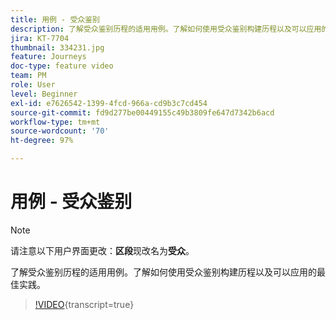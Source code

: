 ```yaml
---
title: 用例 - 受众鉴别
description: 了解受众鉴别历程的适用用例。了解如何使用受众鉴别构建历程以及可以应用的最佳实践。
jira: KT-7704
thumbnail: 334231.jpg
feature: Journeys
doc-type: feature video
team: PM
role: User
level: Beginner
exl-id: e7626542-1399-4fcd-966a-cd9b3c7cd454
source-git-commit: fd9d277be00449155c49b3809fe647d7342b6acd
workflow-type: tm+mt
source-wordcount: '70'
ht-degree: 97%

---
```


# 用例 - 受众鉴别

>[!NOTE]
>请注意以下用户界面更改：**区段**&#x200B;现改名为&#x200B;**受众**。

了解受众鉴别历程的适用用例。了解如何使用受众鉴别构建历程以及可以应用的最佳实践。

>[!VIDEO](https://video.tv.adobe.com/v/334231?quality=12&learn=on){transcript=true}
